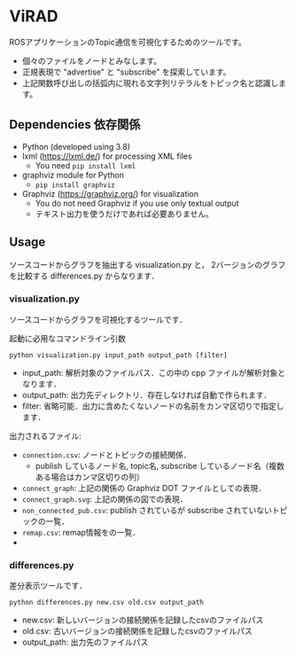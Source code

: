 # ViRAD

ROSアプリケーションのTopic通信を可視化するためのツールです。
- 個々のファイルをノードとみなします。
- 正規表現で "advertise" と "subscribe" を探索しています。
- 上記関数呼び出しの括弧内に現れる文字列リテラルをトピック名と認識します。

## Dependencies 依存関係

- Python (developed using 3.8)
- lxml (https://lxml.de/) for processing XML files
  - You need `pip install lxml` 
- graphviz module for Python
  -  `pip install graphviz`
- Graphviz (https://graphviz.org/) for visualization
  - You do not need Graphviz if you use only textual output
  - テキスト出力を使うだけであれば必要ありません。

## Usage

ソースコードからグラフを抽出する visualization.py と，
2バージョンのグラフを比較する differences.py からなります．

### visualization.py 

ソースコードからグラフを可視化するツールです．

起動に必用なコマンドライン引数

`python visualization.py input_path output_path [filter]`

- input_path: 解析対象のファイルパス．この中の cpp ファイルが解析対象となります．
- output_path: 出力先ディレクトリ．存在しなければ自動で作られます．
- filter: 省略可能．出力に含めたくないノードの名前をカンマ区切りで指定します．

出力されるファイル:
- `connection.csv`: ノードとトピックの接続関係．
  - publish しているノード名, topic名, subscribe しているノード名（複数ある場合はカンマ区切りの列）
- `connect_graph`: 上記の関係の Graphviz DOT ファイルとしての表現．
- `connect_graph.svg`: 上記の関係の図での表現．
- `non_connected_pub.csv`: publish されているが subscribe されていないトピックの一覧．
- `remap.csv`: remap情報をの一覧．
- 

### differences.py

差分表示ツールです．

`python differences.py new.csv old.csv output_path`

- new.csv: 新しいバージョンの接続関係を記録したcsvのファイルパス
- old.csv: 古いバージョンの接続関係を記録したcsvのファイルパス
- output_path: 出力先のファイルパス
